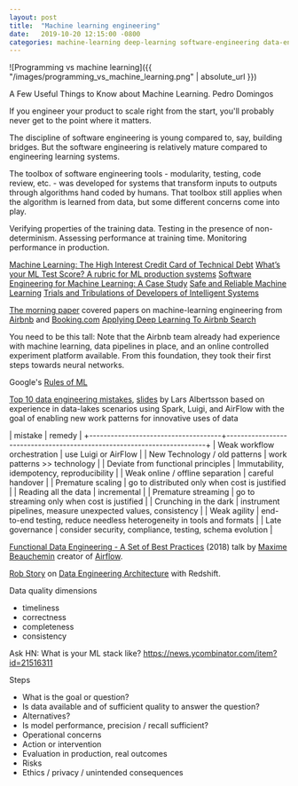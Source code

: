 ```yaml
---
layout: post
title:  "Machine learning engineering"
date:   2019-10-20 12:15:00 -0800
categories: machine-learning deep-learning software-engineering data-engineering
---
```



![Programming vs machine learning]({{ "/images/programming_vs_machine_learning.png" | absolute_url }})





A Few Useful Things to Know about Machine Learning. Pedro Domingos



If you engineer your product to scale right from the start, you'll probably never get to the point where it matters.



The discipline of software engineering is young compared to, say, building bridges. But the software engineering is relatively mature compared to engineering learning systems.

The toolbox of software engineering tools - modularity, testing, code review, etc. - was developed for systems that transform inputs to outputs through algorithms hand coded by humans. That toolbox still applies when the algorithm is learned from data, but some different concerns come into play.

Verifying properties of the training data.
Testing in the presence of non-determinism.
Assessing performance at training time.
Monitoring performance in production.


[Machine Learning: The High Interest Credit Card of Technical Debt][1]
[What’s your ML Test Score? A rubric for ML production systems][2]
[Software Engineering for Machine Learning: A Case Study][4]
[Safe and Reliable Machine Learning][3]
[Trials and Tribulations of Developers of Intelligent Systems][5]


[The morning paper][103] covered papers on machine-learning engineering from [Airbnb][102] and [Booking.com][104]
[Applying Deep Learning To Airbnb Search][101]

You need to be this tall:
Note that the Airbnb team already had experience with machine learning, data pipelines in place, and an online controlled experiment platform available. From this foundation, they took their first steps towards neural networks.

Google's [Rules of ML][105]


[Top 10 data engineering mistakes][201], [slides][202] by
Lars Albertsson based on experience in data-lakes scenarios using Spark, Luigi, and AirFlow with the goal of enabling new work patterns for innovative uses of data

| mistake                             | remedy                                                                 |
+-------------------------------------+------------------------------------------------------------------------+
| Weak workflow orchestration         | use Luigi or AirFlow                                                   |
| New Technology / old patterns       | work patterns >> technology                                            |
| Deviate from functional principles  | Immutability, idempotency, reproducibility                             |
| Weak online / offline separation    | careful handover                                                       |
| Premature scaling                   | go to distributed only when cost is justified                          |
| Reading all the data                | incremental                                                            |
| Premature streaming                 | go to streaming only when cost is justified                            |
| Crunching in the dark               | instrument pipelines, measure unexpected values, consistency           |
| Weak agility                        | end-to-end testing, reduce needless heterogeneity in tools and formats |
| Late governance                     | consider security, compliance, testing, schema evolution               |



[Functional Data Engineering - A Set of Best Practices][301] (2018) talk by [Maxime Beauchemin][302] creator of [Airflow][303].

[Rob Story][402] on [Data Engineering Architecture][401] with Redshift.


Data quality dimensions
 - timeliness
 - correctness
 - completeness
 - consistency



Ask HN: What is your ML stack like?
https://news.ycombinator.com/item?id=21516311



Steps
 - What is the goal or question?
 - Is data available and of sufficient quality to answer the question?
 - Alternatives?
 - Is model performance, precision / recall sufficient?
 - Operational concerns
 - Action or intervention
 - Evaluation in production, real outcomes
 - Risks
 - Ethics / privacy / unintended consequences




[1]: https://ai.google/research/pubs/pub43146
[2]: https://ai.google/research/pubs/pub45742
[3]: https://arxiv.org/abs/1904.07204
[4]: https://www.microsoft.com/en-us/research/publication/software-engineering-for-machine-learning-a-case-study/

[5]: http://web.engr.oregonstate.edu/~burnett/reprints.html


[101]: https://arxiv.org/abs/1810.09591
[102]: https://blog.acolyer.org/2019/10/09/applying-deep-learning-to-airbnb-search/
[103]: https://blog.acolyer.org
[104]: https://blog.acolyer.org/2019/10/07/150-successful-machine-learning-models/
[105]: https://developers.google.com/machine-learning/guides/rules-of-ml
[201]: https://berlinbuzzwords.de/18/session/top-10-data-engineering-mistakes
[202]: https://www.slideshare.net/lallea/top-10-data-engineering-mistakes


[301]: https://www.youtube.com/watch?v=4Spo2QRTz1k
[302]: https://medium.com/@maximebeauchemin
[303]: https://airflow.apache.org/

[401]: https://www.youtube.com/watch?v=9nX35zrN20E
[402]: https://twitter.com/oceankidbilly


[501]: https://www.thoughtworks.com/insights/blog/coding-habits-data-scientists
[502]: https://www.microsoft.com/en-us/research/project/guidelines-for-human-ai-interaction/
